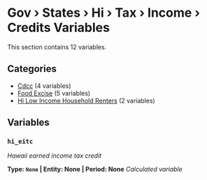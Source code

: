 # Gov › States › Hi › Tax › Income › Credits Variables

This section contains 12 variables.

## Categories

- [Cdcc](cdcc/index.md) (4 variables)
- [Food Excise](food_excise/index.md) (5 variables)
- [Hi Low Income Household Renters](hi_low_income_household_renters/index.md) (2 variables)

## Variables

### `hi_eitc`
*Hawaii earned income tax credit*

**Type: `None` | Entity: None | Period: None**
*Calculated variable*
